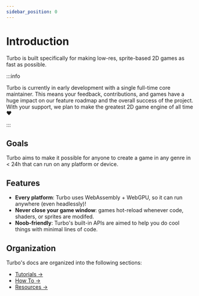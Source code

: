 ```yaml
---
sidebar_position: 0
---
```


# Introduction

Turbo is built specifically for making low-res, sprite-based 2D games as fast as possible.

:::info

Turbo is currently in early development with a single full-time core maintainer. This means your feedback, contributions, and games have a huge impact on our feature roadmap and the overall success of the project. With your support, we plan to make the greatest 2D game engine of all time &hearts;

:::

## Goals

Turbo aims to make it possible for anyone to create a game in any genre in < 24h that can run on any platform or device.

## Features

- **Every platform**: Turbo uses WebAssembly + WebGPU, so it can run anywhere (even headlessly)!
- **Never close your game window**: games hot-reload whenever code, shaders, or sprites are modifed.
- **Noob-friendly**: Turbo's built-in APIs are aimed to help you do cool things with minimal lines of code.

## Organization

Turbo's docs are organized into the following sections:

- [Tutorials &rarr;](/tutorials)
- [How To &rarr;](/how-to)
- [Resources &rarr;](/resources)
